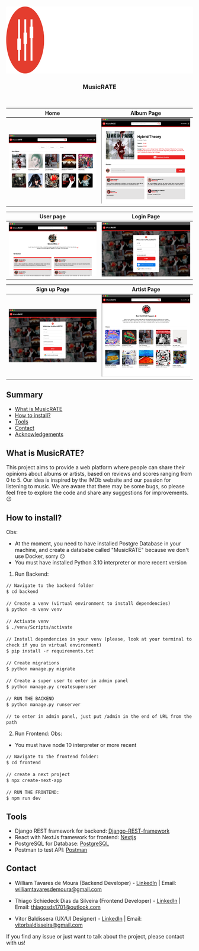 <p align="center">
  <a href="https://github.com/MestreWil/unisenac-full-stack-project/blob/main/Vector.png">
    <img src="Vector.png" alt="Logo" width="650" height="180">
  </a>

<h3 align="center">MusicRATE</h3>
<br>

Home    |      Album Page
:-------------------------:|:-------------------------:
![](https://github.com/MestreWil/unisenac-full-stack-project/blob/main/shoots/Captura%20de%20tela%202024-07-26%20201327.png) | ![](https://github.com/MestreWil/unisenac-full-stack-project/blob/main/shoots/Captura%20de%20tela%202024-07-26%20201310.png)

User page   |   Login Page
:-------------------------:|:-------------------------:
![](https://github.com/MestreWil/unisenac-full-stack-project/blob/main/shoots/Captura%20de%20tela%202024-07-26%20201341.png) | ![](https://github.com/MestreWil/unisenac-full-stack-project/blob/main/shoots/Captura%20de%20tela%202024-07-26%20201352.png)


Sign up Page  |   Artist Page
:-------------------------:|:-------------------------:
![](https://github.com/MestreWil/unisenac-full-stack-project/blob/main/shoots/Captura%20de%20tela%202024-07-26%20201403.png) | ![](https://github.com/MestreWil/unisenac-full-stack-project/blob/main/shoots/Captura%20de%20tela%202024-07-26%20203301.png)


## Summary
* [What is MusicRATE](#what-is-musicrate)
* [How to install?](#how-to-install)
* [Tools](#tools)
* [Contact](#contact)
* [Acknowledgements](#acknowledgements)

## What is MusicRATE?
This project aims to provide a web platform where people can share their opinions about albums or artists, based on reviews and scores ranging from 0 to 5. Our idea is inspired by the IMDb website and our passion for listening to music. We are aware that there may be some bugs, so please feel free to explore the code and share any suggestions for improvements. 😉

## How to install?
Obs: 
- At the moment, you need to have installed Postgre Database in your machine, and create a datababe called "MusicRATE" because we don't use Docker, sorry ☹️
- You must have installed Python 3.10 interpreter or more recent version
1. Run Backend:
```
// Navigate to the backend folder
$ cd backend

// Create a venv (virtual environment to install dependencies)
$ python -m venv venv

// Activate venv
$ ./venv/Scripts/activate

// Install dependencies in your venv (please, look at your terminal to check if you in virtual environment)
$ pip install -r requirements.txt

// Create migrations
$ python manage.py migrate

// Create a super user to enter in admin panel
$ python manage.py createsuperuser

// RUN THE BACKEND
$ python manage.py runserver

// to enter in admin panel, just put /admin in the end of URL from the path
```
2. Run Frontend:
Obs:
- You must have node 10 interpreter or more recent

``` 
// Navigate to the frontend folder:
$ cd frontend

// create a next project
$ npx create-next-app 

// RUN THE FRONTEND:
$ npm run dev

```


## Tools
* Django REST framework for backend: [Django-REST-framework](https://www.django-rest-framework.org/)
* React with NextJs framework for frontend: [Nextjs](https://nextjs.org/)
* PostgreSQL for Database: [PostgreSQL](https://www.postgresql.org/)
* Postman to test API: [Postman](https://www.postman.com/)

## Contact
 - William Tavares de Moura (Backend Developer) - [LinkedIn](https://www.linkedin.com/in/william-tavares-de-moura/) | Email: williamtavaresdemoura@gmail.com 

 - Thiago Schiedeck Dias da Silveira (Frontend Developer) - [LinkedIn](https://www.linkedin.com/in/thiago-schiedeck-dias-da-silveira-9943321b3/) | Email: thiagosds1701@outlook.com

 - Vitor Baldissera (UX/UI Designer) - [LinkedIn](https://www.linkedin.com/in/vitor-baldissera-b45819214/) | Email: vitorbaldisseira@gmail.com

If you find any issue or just want to talk about the project, please contact with us!

